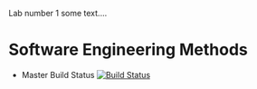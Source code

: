 Lab number 1
some text....

# Software Engineering Methods

- Master Build Status [![Build Status](https://travis-ci.com/patty2904/sem.svg?branch=master)](https://travis-ci.com/patty2904/sem)